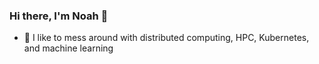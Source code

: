 ### Hi there, I'm Noah 👋

- 🔭 I like to mess around with distributed computing, HPC, Kubernetes, and machine learning
